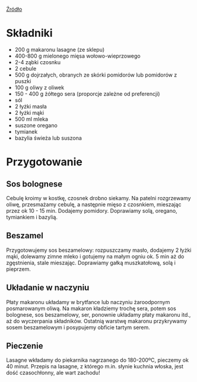[Źródło](https://www.canalpluskuchnia.pl/przepisy/lasagne-bolognese)
# Składniki
- 200 g makaronu lasagne (ze sklepu) 
- 400-800 g mielonego mięsa wołowo-wieprzowego 
- 2-4 ząbki czosnku 
- 2 cebule 
- 500 g dojrzałych, obranych ze skórki pomidorów lub pomidorów z puszki 
- 100 g oliwy z oliwek 
- 150 - 400 g żółtego sera (proporcje zależne od preferencji) 
- sól 
- 2 łyżki masła
- 2 łyżki mąki
- 500 ml mleka
- suszone oregano
- tymianek
- bazylia świeża lub suszona
# Przygotowanie
## Sos bolognese 
Cebulę kroimy w kostkę, czosnek drobno siekamy. Na patelni rozgrzewamy oliwę, przesmażamy cebulę, a następnie mięso z czosnkiem, mieszając przez ok 10 - 15 min. Dodajemy pomidory. Doprawiamy solą, oregano, tymiankiem i bazylią.
## Beszamel
Przygotowujemy sos beszamelowy: rozpuszczamy masło, dodajemy 2 łyżki mąki, dolewamy zimne mleko i gotujemy na małym ogniu ok. 5 min aż do zgęstnienia, stale mieszając. Doprawiamy gałką muszkatołową, solą i pieprzem.
## Układanie w naczyniu
Płaty makaronu układamy w brytfance lub naczyniu żaroodpornym posmarowanym oliwą. Na makaron kładziemy trochę sera, potem sos bolognese, sos beszamelowy, ser, ponownie układamy płaty makaronu itd., aż do wyczerpania składników. Ostatnią warstwę makaronu przykrywamy sosem beszamelowym i posypujemy obficie tartym serem.
## Pieczenie
Lasagne wkładamy do piekarnika nagrzanego do 180-200ºC, pieczemy ok 40 minut. Przepis na lasagne, z którego m.in. słynie kuchnia włoska, jest dość czasochłonny, ale wart zachodu!